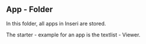 ## App - Folder

In this folder, all apps in Inseri are stored. 

The starter - example for an app is the textlist - Viewer.

